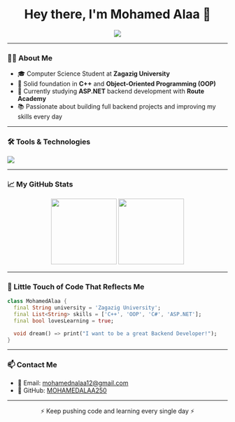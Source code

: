 <h1 align="center">Hey there, I'm Mohamed Alaa 👋</h1>

<p align="center">
  <img src="https://readme-typing-svg.demolab.com?font=Fira+Code&size=24&pause=1000&center=true&vCenter=true&width=435&lines=Welcome+to+my+GitHub!;Backend+Developer+in+the+making...;Learning+ASP.NET+%26+C%23+with+Route+Academy"/>
</p>

---

### 👨‍💻 About Me

- 🎓 Computer Science Student at **Zagazig University**
- 🧠 Solid foundation in **C++** and **Object-Oriented Programming (OOP)**
- 🚀 Currently studying **ASP.NET** backend development with **Route Academy**
- 📚 Passionate about building full backend projects and improving my skills every day

---

### 🛠️ Tools & Technologies

<p align="left">
  <img src="https://skillicons.dev/icons?i=csharp,dotnet,cpp,git,github,vscode,visualstudio,sql" />
</p>

---

### 📈 My GitHub Stats

<p align="center">
  <img src="https://github-readme-stats.vercel.app/api?username=MOHAMEDALAA250&show_icons=true&theme=radical" height="150"/>
  <img src="https://github-readme-stats.vercel.app/api/top-langs/?username=MOHAMEDALAA250&layout=compact&theme=radical" height="150"/>
</p>

---

### 📜 Little Touch of Code That Reflects Me

```dart
class MohamedAlaa {
  final String university = 'Zagazig University';
  final List<String> skills = ['C++', 'OOP', 'C#', 'ASP.NET'];
  final bool lovesLearning = true;

  void dream() => print("I want to be a great Backend Developer!");
}
```

---

### 📫 Contact Me

- 📧 Email: mohamednalaa12@gmail.com
- 🐙 GitHub: [MOHAMEDALAA250](https://github.com/MOHAMEDALAA250)

---

<p align="center">
  ⚡ Keep pushing code and learning every single day ⚡
</p>

